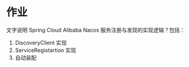 # 作业

⽂字说明 Spring Cloud Alibaba Nacos 服务注册与发现的实现逻辑？包括：

1. DiscoveryClient 实现
2. ServiceRegistartion 实现
3. ⾃动装配
